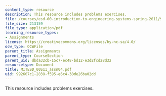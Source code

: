 ```yaml
---
content_type: resource
description: This resource includes problems exercises.
file: /courses/esd-00-introduction-to-engineering-systems-spring-2011/992607c12838f595e6c438de26ba02dd_MITESD_00S11_assn04.pdf
file_size: 213159
file_type: application/pdf
learning_resource_types:
- Assignments
license: https://creativecommons.org/licenses/by-nc-sa/4.0/
ocw_type: OCWFile
parent_title: Assignments
parent_type: CourseSection
parent_uid: dbda32cb-15c7-ec48-bd12-e3d2fcd28d32
resourcetype: Document
title: MITESD_00S11_assn04.pdf
uid: 992607c1-2838-f595-e6c4-38de26ba02dd
---
```

This resource includes problems exercises.